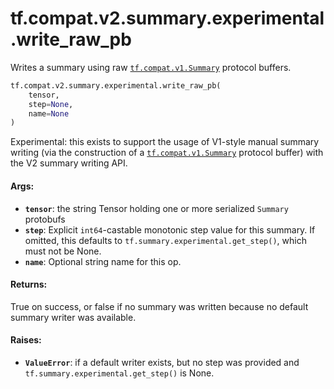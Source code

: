 <div itemscope itemtype="http://developers.google.com/ReferenceObject">
<meta itemprop="name" content="tf.compat.v2.summary.experimental.write_raw_pb" />
<meta itemprop="path" content="Stable" />
</div>

# tf.compat.v2.summary.experimental.write_raw_pb

Writes a summary using raw <a href="../../../../../tf/Summary.md"><code>tf.compat.v1.Summary</code></a> protocol buffers.

``` python
tf.compat.v2.summary.experimental.write_raw_pb(
    tensor,
    step=None,
    name=None
)
```

<!-- Placeholder for "Used in" -->

Experimental: this exists to support the usage of V1-style manual summary
writing (via the construction of a <a href="../../../../../tf/Summary.md"><code>tf.compat.v1.Summary</code></a> protocol buffer)
with the V2 summary writing API.

#### Args:


* <b>`tensor`</b>: the string Tensor holding one or more serialized `Summary` protobufs
* <b>`step`</b>: Explicit `int64`-castable monotonic step value for this summary. If
  omitted, this defaults to `tf.summary.experimental.get_step()`, which must
  not be None.
* <b>`name`</b>: Optional string name for this op.


#### Returns:

True on success, or false if no summary was written because no default
summary writer was available.



#### Raises:


* <b>`ValueError`</b>: if a default writer exists, but no step was provided and
  `tf.summary.experimental.get_step()` is None.
